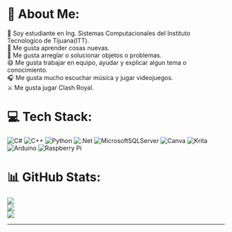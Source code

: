 # 💫 About Me:
🔭 Soy estudiante en Ing. Sistemas Computacionales del Instituto Tecnologico de Tijuana(ITT).<br>📝 Me gusta aprender cosas nuevas.<br>🔨 Me gusta arreglar o solucionar objetos o problemas.<br>😄 Me gusta trabajar en equipo, ayudar y explicar algun tema o conocimiento.<br>🎧 Me gusta mucho escuchar música y jugar videojuegos.<br>⚔️ Me gusta jugar Clash Royal.


# 💻 Tech Stack:
![C#](https://img.shields.io/badge/c%23-%23239120.svg?style=for-the-badge&logo=c-sharp&logoColor=white) ![C++](https://img.shields.io/badge/c++-%2300599C.svg?style=for-the-badge&logo=c%2B%2B&logoColor=white) ![Python](https://img.shields.io/badge/python-3670A0?style=for-the-badge&logo=python&logoColor=ffdd54) ![.Net](https://img.shields.io/badge/.NET-5C2D91?style=for-the-badge&logo=.net&logoColor=white) ![MicrosoftSQLServer](https://img.shields.io/badge/Microsoft%20SQL%20Sever-CC2927?style=for-the-badge&logo=microsoft%20sql%20server&logoColor=white) ![Canva](https://img.shields.io/badge/Canva-%2300C4CC.svg?style=for-the-badge&logo=Canva&logoColor=white) ![Krita](https://img.shields.io/badge/Krita-203759?style=for-the-badge&logo=krita&logoColor=EEF37B) ![Arduino](https://img.shields.io/badge/-Arduino-00979D?style=for-the-badge&logo=Arduino&logoColor=white) ![Raspberry Pi](https://img.shields.io/badge/-RaspberryPi-C51A4A?style=for-the-badge&logo=Raspberry-Pi)
# 📊 GitHub Stats:
![](https://github-readme-stats.vercel.app/api?username=Cache-P&theme=dark&hide_border=false&include_all_commits=false&count_private=false)<br/>
![](https://github-readme-streak-stats.herokuapp.com/?user=Cache-P&theme=dark&hide_border=false)<br/>
![](https://github-readme-stats.vercel.app/api/top-langs/?username=Cache-P&theme=dark&hide_border=false&include_all_commits=false&count_private=false&layout=compact)

---


<!-- Proudly created with GPRM ( https://gprm.itsvg.in ) -->
